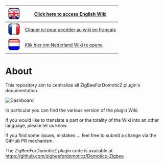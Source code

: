 
| <img src="Images/flag_uk.png" width="40" height="40"> | [Click here to access English Wiki](en-eng/Home.md)      |
|--------------|-----------|
| <img src="Images/flag_france.png" width="40" height="40">   | [Cliquer ici pour accéder au wiki en français](fr-fr/Home.md) |
| <img src="Images/flag_netherlands.png" width="40" height="40">     | [Klik hier om Nederland Wiki te opene](nl-dut/Home.md) |

# About

This repository aim to centralize all ZigBeeForDomoticZ plugin's documentation.

![Dashboard](Images/EN_WebUI-Dashboard.png)

In particular you can find the various version of the plugin Wiki.

If you would like to translate a part or the totality of the Wiki into an other language, please let us know.

If you find some issues, mistakes ... feel free to submit a change via the GitHub PR mechanism.

The ZigBeeForDomoticZ plugin code is available at https://github.com/zigbeefordomoticz/Domoticz-Zigbee
